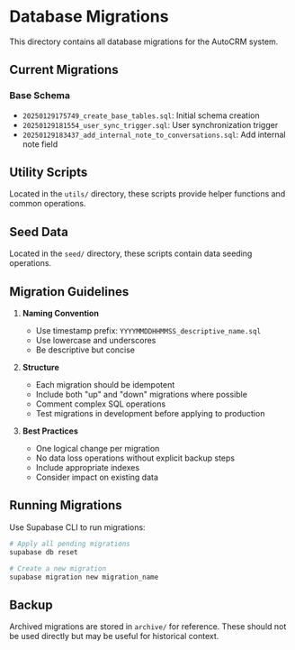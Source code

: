 # Database Migrations

This directory contains all database migrations for the AutoCRM system.

## Current Migrations

### Base Schema
- `20250129175749_create_base_tables.sql`: Initial schema creation
- `20250129181554_user_sync_trigger.sql`: User synchronization trigger
- `20250129183437_add_internal_note_to_conversations.sql`: Add internal note field

## Utility Scripts
Located in the `utils/` directory, these scripts provide helper functions and common operations.

## Seed Data
Located in the `seed/` directory, these scripts contain data seeding operations.

## Migration Guidelines

1. **Naming Convention**
   - Use timestamp prefix: `YYYYMMDDHHMMSS_descriptive_name.sql`
   - Use lowercase and underscores
   - Be descriptive but concise

2. **Structure**
   - Each migration should be idempotent
   - Include both "up" and "down" migrations where possible
   - Comment complex SQL operations
   - Test migrations in development before applying to production

3. **Best Practices**
   - One logical change per migration
   - No data loss operations without explicit backup steps
   - Include appropriate indexes
   - Consider impact on existing data

## Running Migrations

Use Supabase CLI to run migrations:

```bash
# Apply all pending migrations
supabase db reset

# Create a new migration
supabase migration new migration_name
```

## Backup

Archived migrations are stored in `archive/` for reference. These should not be used directly but may be useful for historical context.
